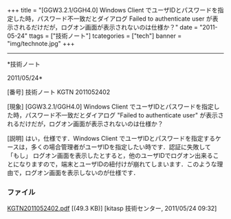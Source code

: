 ﻿+++
title = "[GGW3.2.1/GGH4.0] Windows Client でユーザIDとパスワードを指定した時，パスワード不一致だとダイアログ Failed to authenticate user が表示されるだけだが，ログオン画面が表示されないのは仕様か？"
date = "2011-05-24"
ttags = ["技術ノート"]
tcategories = ["tech"]
banner = "img/technote.jpg"
+++

-----------------------------------------------------------------------------------------------------------------------------

*技術ノート

2011/05/24*


[番号]
技術ノート KGTN 2011052402

[現象]
[GGW3.2.1/GGH4.0] Windows Client
でユーザIDとパスワードを指定した時，パスワード不一致だとダイアログ
"Failed to authenticate user"
が表示されるだけだが，ログオン画面が表示されないのは仕様か？

[説明]
はい，仕様です．Windows Client
でユーザIDとパスワードを指定するケースは，多くの場合管理者がユーザIDを指定したい時です．認証に失敗して
「もし」
ログオン画面を表示したとすると，他のユーザIDでログオン出来ることになりますので，端末とユーザIDの紐付けが崩れてしまいます．このような理由で，ログオン画面を表示しないのが仕様です．


### ファイル





[KGTN2011052402.pdf](http://techreport.kitasp.net/attachments/download/562/KGTN2011052402.pdf)
 [(49.3 KB)] [kitasp 技術センター, 2011/05/24
09:32]
